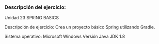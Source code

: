 ### **Descripción del ejercicio:**
Unidad 23 SPRING BASICS

Descripción de ejercicio: Crea un proyecto básico Spring utilizando Gradle.  

Sistema operativo: Microsoft Windows 
Versión Java JDK 1.8
